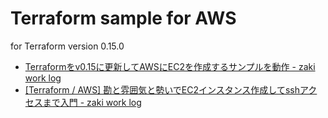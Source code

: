 # Terraform sample for AWS

for Terraform version 0.15.0

- [Terraformをv0.15に更新してAWSにEC2を作成するサンプルを動作 - zaki work log](https://zaki-hmkc.hatenablog.com/entry/2021/04/17/100933)
- [[Terraform / AWS] 勘と雰囲気と勢いでEC2インスタンス作成してsshアクセスまで入門 - zaki work log](https://zaki-hmkc.hatenablog.com/entry/2020/06/19/002521)
